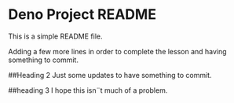 # Deno Project README

This is a simple README file. 

Adding a few more lines in order to complete
the lesson and having something to commit. 

##Heading 2 
Just some updates to have something to commit. 

##heading 3 
I hope this isn¨t much of a problem.  